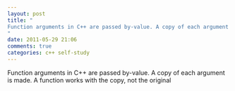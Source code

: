 ```yaml
---
layout: post
title: "
Function arguments in C++ are passed by-value. A copy of each argument is made. A function works with the copy, not the original
"
date: 2011-05-29 21:06
comments: true
categories: c++ self-study
---
```


Function arguments in C++ are passed by-value. A copy of each argument is made. A function works with the copy, not the original

